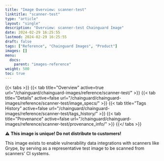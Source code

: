```yaml
---
title: "Image Overview: scanner-test"
linktitle: "scanner-test"
type: "article"
layout: "single"
description: "Overview: scanner-test Chainguard Image"
date: 2024-02-29 16:25:55
lastmod: 2024-02-29 16:25:55
draft: false
tags: ["Reference", "Chainguard Images", "Product"]
images: []
menu: 
  docs: 
    parent: "images-reference"
weight: 500
toc: true
---
```


{{< tabs >}}
{{< tab title="Overview" active=true url="/chainguard/chainguard-images/reference/scanner-test/" >}}
{{< tab title="Details" active=false url="/chainguard/chainguard-images/reference/scanner-test/image_specs/" >}}
{{< tab title="Tags History" active=false url="/chainguard/chainguard-images/reference/scanner-test/tags_history/" >}}
{{< tab title="Provenance" active=false url="/chainguard/chainguard-images/reference/scanner-test/provenance_info/" >}}
{{</ tabs >}}


⚠️ **This image is unique! Do not distribute to customers!**

This image exists to enable vulnerability data integrations with scanners like Grype, by serving as a representative test image to be scanned from scanners' CI systems.

